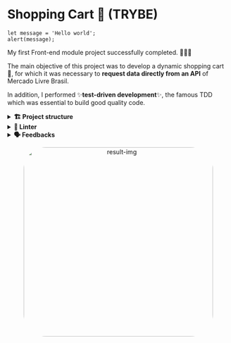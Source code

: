 # Shopping Cart 🛒 (TRYBE)

```
let message = 'Hello world';
alert(message);
```
My first Front-end module project successfully completed. 🚀🚀🚀

The main objective of this project was to develop a dynamic shopping cart 🛒, for which it was necessary to **request data directly from an API** of Mercado Livre Brasil.

In addition, I performed ✨**test-driven development**✨, the famous TDD which was essential to build good quality code.

<details>
  <summary><strong>🏗 Project structure</strong></summary><br />

### Files and Functions

The `tests` folder, contains the `fetchProduct.test.js` and `fetchProductsList.test.js` files, where I implemented the tests for each of the functions of the same name.

The `helpers` folder contains the `fetchFunctions.js` file, where I implemented the request for the APIs of Mercado Livre Brasil.

In `main.js`, I implemented the logic for the notification messages and render the products on the screen.

In the `shopFunctions.js` file, I implemented the logic of adding items to the cart, saving their information in Local Storage and also removing products from the shopping cart.

The `helpers` folder contains the `cartFunctions.js` file, where I implemented the logic of saving product prices in Local Storage.

In `cepFunctions.js`, I implemented the logic to query the users' postal address.

</details>

<details>
  <summary><strong>🔎 Linter</strong></summary><br />

### ESLint e Stylelint

To ensure code quality, the `ESLint` and `Stylelint` linters were used in this project.
So the code will be available with good development practices, being more readable and easy to maintain!

ESLint is a tool for identifying and reporting patterns found in ECMAScript/JavaScript code. In many ways it is similar to JSLint and JSHint with a few exceptions:

* ESLint uses Espree for JavaScript parsing.
* ESLint uses an AST to evaluate patterns in code.
* ESLint is completely 'pluggable', each of the rules is a plugin and you can add […]

</details>

<details>
  <summary><strong>🗣 Feedbacks</strong></summary><br />
  
_Give me feedbacks, I'm open to new ideas_ 😉

</details>

<p align="center">
  <img
    src="https://media.discordapp.net/attachments/1062029691860566078/1066018181161963671/Captura_de_tela_em_2023-01-20_11-22-55.png?width=738&height=415"
    alt="result-img" height="430" style="border-radius:50px;">
</p>
